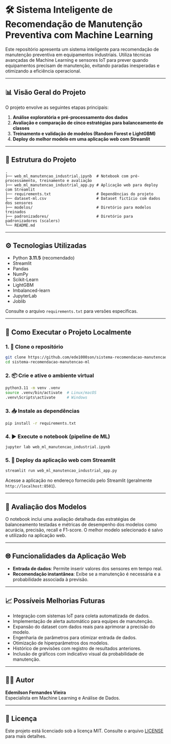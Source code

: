 # 🛠️ Sistema Inteligente de Recomendação de Manutenção Preventiva com Machine Learning

Este repositório apresenta um sistema inteligente para recomendação de manutenção preventiva em equipamentos industriais. Utiliza técnicas avançadas de Machine Learning e sensores IoT para prever quando equipamentos precisam de manutenção, evitando paradas inesperadas e otimizando a eficiência operacional.

---

## 📊 Visão Geral do Projeto

O projeto envolve as seguintes etapas principais:

1. **Análise exploratória e pré-processamento dos dados**
2. **Avaliação e comparação de cinco estratégias para balanceamento de classes**
3. **Treinamento e validação de modelos (Random Forest e LightGBM)**
4. **Deploy do melhor modelo em uma aplicação web com Streamlit**

---

## 📁 Estrutura do Projeto

```
.
├── web_ml_manutencao_industrial.ipynb  # Notebook com pré-processamento, treinamento e avaliação
├── web_ml_manutencao_industrial_app.py # Aplicação web para deploy com Streamlit
├── requirements.txt                    # Dependências do projeto
├── dataset-ml.csv                      # Dataset fictício com dados dos sensores
├── modelos/                            # Diretório para modelos treinados
├── padronizadores/                     # Diretório para padronizadores (scalers)
└── README.md
```

---

## ⚙️ Tecnologias Utilizadas

- Python **3.11.5** (recomendado)
- Streamlit
- Pandas
- NumPy
- Scikit-Learn
- LightGBM
- Imbalanced-learn
- JupyterLab
- Joblib

Consulte o arquivo `requirements.txt` para versões específicas.

---

## 🚀 Como Executar o Projeto Localmente

### 1. 🔁 Clone o repositório

```bash
git clone https://github.com/ede1000son/sistema-recomendacao-manutencao-ml
cd sistema-recomendacao-manutencao-ml
```

### 2. 📦 Crie e ative o ambiente virtual

```bash
python3.11 -m venv .venv
source .venv/bin/activate  # Linux/macOS
.venv\Scripts\activate     # Windows
```

### 3. 📥 Instale as dependências

```bash
pip install -r requirements.txt
```

### 4. ▶️ Execute o notebook (pipeline de ML)

```bash
jupyter lab web_ml_manutencao_industrial.ipynb
```

### 5. 🚀 Deploy da aplicação web com Streamlit

```bash
streamlit run web_ml_manutencao_industrial_app.py
```

Acesse a aplicação no endereço fornecido pelo Streamlit (geralmente `http://localhost:8501`).

---

## 🧪 Avaliação dos Modelos

O notebook inclui uma avaliação detalhada das estratégias de balanceamento testadas e métricas de desempenho dos modelos como acurácia, precisão, recall e F1-score. O melhor modelo selecionado é salvo e utilizado na aplicação web.

---

## 🌐 Funcionalidades da Aplicação Web

- **Entrada de dados**: Permite inserir valores dos sensores em tempo real.
- **Recomendação instantânea**: Exibe se a manutenção é necessária e a probabilidade associada à previsão.

---

## 📈 Possíveis Melhorias Futuras

- Integração com sistemas IoT para coleta automatizada de dados.
- Implementação de alerta automático para equipes de manutenção.
- Expansão do dataset com dados reais para aprimorar a precisão do modelo.
- Engenharia de parâmetros para otimizar entrada de dados.
- Otimização de hiperparâmetros dos modelos.
- Histórico de previsões com registro de resultados anteriores.
- Inclusão de gráficos com indicativo visual da probabilidade de manutenção.

---

## 👨‍💻 Autor

**Edemilson Fernandes Vieira**  
Especialista em Machine Learning e Análise de Dados.

---

## 📄 Licença

Este projeto está licenciado sob a licença MIT. Consulte o arquivo [LICENSE](LICENSE) para mais detalhes.

